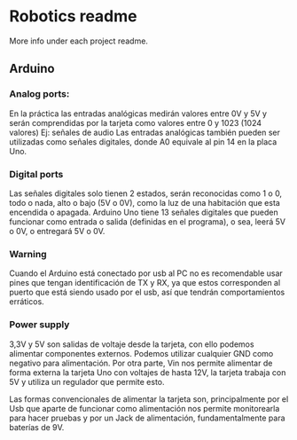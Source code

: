 # Robotics readme
More info under each project readme.



## Arduino

### Analog ports:
En la práctica las entradas analógicas medirán valores entre 0V y 5V y serán comprendidas por la tarjeta como valores entre 0 y 1023 (1024 valores)
Ej:  señales de audio
Las entradas analógicas también pueden ser utilizadas como señales digitales, donde A0 equivale al pin 14 en la placa Uno.


### Digital ports
Las señales digitales solo tienen 2 estados, serán reconocidas como 1 o 0, todo o nada, alto o bajo (5V o 0V), como la luz de una habitación que esta encendida o apagada. Arduino Uno tiene 13 señales digitales que pueden funcionar como entrada o salida (definidas en el programa), o sea, leerá 5V o 0V, o entregará 5V o 0V. 


### Warning
Cuando el Arduino está conectado por usb al PC no es recomendable usar pines que tengan identificación de TX y RX, ya que estos corresponden al puerto que está siendo usado por el usb, así que tendrán comportamientos erráticos.


### Power supply
3,3V y 5V son salidas de voltaje desde la tarjeta, con ello podemos alimentar componentes externos. Podemos utilizar cualquier GND como negativo para alimentación. Por otra parte, Vin nos permite alimentar de forma externa la tarjeta Uno con voltajes de hasta 12V, la tarjeta trabaja con 5V y utiliza un regulador que permite esto.


Las formas convencionales de alimentar la tarjeta son, principalmente por el Usb que aparte de funcionar como alimentación nos permite monitorearla para hacer pruebas y por un Jack de alimentación, fundamentalmente para baterías de 9V.

